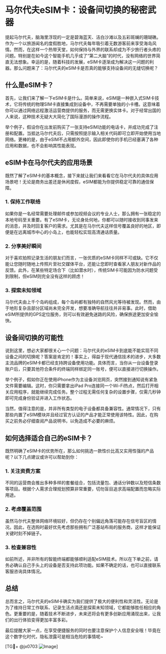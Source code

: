 # 马尔代夫eSIM卡：设备间切换的秘密武器

提起马尔代夫，脑海里浮现的一定是碧海蓝天、洁白沙滩以及五彩斑斓的珊瑚礁。作为一个以旅游闻名的度假胜地，马尔代夫每年吸引着无数游客前来享受海岛风情。然而，在这样一个热带天堂，如何保持与外界的联系却成为不少旅行者头疼的问题。特别是在如今这个智能手机几乎成了“第二大脑”的时代，没有网络的世界简直无法想象。幸运的是，随着科技的发展，eSIM卡逐渐成为解决这一问题的利器。那么问题来了：马尔代夫的eSIM卡是否真的能够支持设备间的无缝切换呢？

## 什么是eSIM卡？

首先，让我们来了解一下eSIM卡是什么。简单来说，eSIM是一种嵌入式SIM卡技术，它将传统的物理SIM卡直接集成到设备中，不再需要单独的小卡槽。这意味着你可以通过网络远程激活运营商提供的服务，而无需更换实体卡。对于经常出国的人来说，这种技术无疑大大简化了国际漫游的操作流程。

举个例子，假设你在出发前购买了一张支持eSIM功能的电话卡，并成功完成了注册和配置。当抵达马尔代夫后，只需按照提示输入相关代码即可立即开始使用当地网络。更棒的是，由于eSIM不占用额外空间，因此即使你的手机已经塞满了各种应用和数据，也不会影响其性能表现。

## eSIM卡在马尔代夫的应用场景

既然了解了eSIM卡的基本概念，接下来就让我们来看看它在马尔代夫的具体应用场景吧！无论是商务出差还是休闲度假，eSIM都能为你提供稳定可靠的通信保障。

### 1. **保持工作联络**
如果你是一名经常需要处理邮件或参加视频会议的专业人士，那么拥有一张稳定的本地号码至关重要。有了eSIM卡，无论身处何地，你都可以随时接收到同事发来的消息，并及时回复客户的需求。尤其是在马尔代夫这样信号覆盖良好的地区，即便是在远离城市中心的小岛上，也能轻松实现高清通话质量。

### 2. **分享美好瞬间**
对于喜欢拍照记录生活的朋友们而言，一张优质的eSIM卡同样不可或缺。它不仅能让您随时随地上传照片至社交媒体平台，还能让您即时查看家人朋友对新作品的反馈。此外，在某些特定场合下（比如潜水时），传统SIM卡可能因为防水问题受到限制，但eSIM则完全没有这样的顾虑！

### 3. **探索未知领域**
马尔代夫由上千个岛屿组成，每个岛屿都有独特的自然风光等待被发现。然而，由于地形复杂且部分区域尚未完全开发，想要准确导航往往并非易事。此时，借助eSIM所提供的GPS定位服务，则可以有效避免迷路的风险，确保旅途更加安全愉快。

## 设备间切换的可能性

说到这里，想必大家都很关心一个问题：马尔代夫的eSIM卡到底能不能实现不同设备之间的切换呢？答案是肯定的！事实上，得益于现代通信技术的进步，大多数主流品牌的eSIM卡都已经支持跨设备使用功能。具体而言，当你从一台设备登录账户后，只要其他符合条件的终端同样绑定同一账号，便可以直接进行切换操作。

举个例子，假如你正在使用iPhone作为主设备浏览网页，突然接到通知说有紧急文件需要编辑。这时，你只需要拿出iPad Pro连接同一个Wi-Fi热点，然后打开相关应用程序，就能继续完成任务。整个过程无需任何复杂的设置步骤，仅需几秒钟即可完成身份验证并进入工作状态。

当然，值得注意的是，并非所有类型的电子设备都具备兼容性。通常情况下，只有那些内置了eSIM模块并且经过官方认证的产品才能正常使用该特性。因此，在购买之前务必仔细查阅产品说明书，以免造成不必要的麻烦。

## 如何选择适合自己的eSIM卡？

既然明确了eSIM卡的优势所在，那么如何挑选一款性价比高又实用性强的产品呢？以下几点建议或许可以帮助到你：

### 1. 关注资费方案
不同的运营商会推出多种多样的套餐组合，包括流量包、通话分钟数以及短信条数等项目。根据个人需求合理规划预算非常重要，切勿盲目追求高端配置而忽略实际用途。

### 2. 考虑覆盖范围
虽然马尔代夫整体网络环境较好，但仍存在个别偏远角落可能存在信号盲区的情况。因此，在选购时最好优先考虑那些拥有广泛基站布局的服务商，这样才能保证关键时刻不掉链子。

### 3. 检查兼容性
如前所述，并非所有的智能终端都能够顺利适配eSIM技术。所以在下单之前，请务必确认自己手头上的设备是否支持此项功能。如果不确定的话，也可以直接联系客服咨询具体情况。

## 总结

总而言之，马尔代夫的eSIM卡确实为我们提供了极大的便利性和灵活性。无论是为了维持日常工作联系、记录生活点滴还是探索未知领域，它都能够胜任相应的角色。更重要的是，随着技术不断进步，未来还将会有更多创新应用涌现出来，让我们的出行体验变得更加丰富多彩。

最后提醒大家一点，在享受便捷服务的同时也要注意保护个人信息安全哦！毕竟在这个数字化时代，隐私泄露可是相当危险的事情呢~

[TG💪+ @jx0703 ![Image](https://github.com/user-attachments/assets/dbca1d08-cadb-493c-b0ec-ad6f7a83f270)]